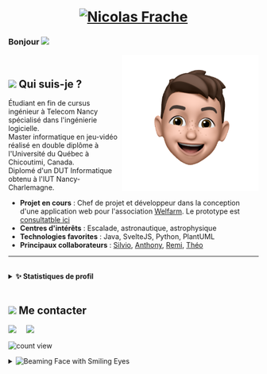 <h1 align="center"><a href="https://git.io/typing-svg"><img src="https://readme-typing-svg.demolab.com/?font=Poppins&size=50&pause=10000&color=2DA2B6&center=true&width=600&height=100&lines=Nicolas Frache" alt="Nicolas Frache" /></a></h1>

### Bonjour <img src="https://media.giphy.com/media/hvRJCLFzcasrR4ia7z/giphy.gif" width="30px">

<a href="#"><img src="https://github.com/Silvio-Br/Silvio-Br/blob/4138523ae2725b3893df140f5f0c0af1c1309eb5/images/silvio.png" align="right" height="275" /></a>
</br>


## <img src="https://img.icons8.com/emoji/344/memo-emoji.png" width="30px">  Qui suis-je ?

Étudiant en fin de cursus ingénieur à Telecom Nancy spécialisé dans l'ingénierie logicielle.<br/>
Master informatique en jeu-vidéo réalisé en double diplôme à l'Université du Québec à Chicoutimi, Canada.<br/>
Diplomé d'un DUT Informatique obtenu à l'IUT Nancy-Charlemagne. 


- **Projet en cours** : Chef de projet et développeur dans la conception d'une application web pour l'association [Welfarm](https://welfarm.fr/). Le prototype est [consultatble ici](https://plansdurgences.tnservices.fr/)
- **Centres d'intérêts** : Escalade, astronautique, astrophysique
- **Technologies favorites** : Java, SvelteJS, Python, PlantUML 
- **Principaux collaborateurs** : [Silvio](https://github.com/Silvio-Br), [Anthony](https://github.com/Antho57), [Remi](https://github.com/RemRem57), [Théo](https://github.com/im-elie)

-----
<!-- GitHub STAT -->

<br/>
<details>
  </a>
  <summary><b>✨ Statistiques de profil </b></summary>
   <br/>


<p align="center">
  <img height="50%" width="auto" src ="https://github-readme-stats.vercel.app/api/top-langs/?username=Nicolas-Frache&layout=compact&hide_border=true&theme=darcula&bg_color=00000000&langs_count=6&hide=css">


<p align="center">
<a href="https://git.io/streak-stats"><img src="https://github-readme-streak-stats.herokuapp.com?user=Nicolas-Frache&theme=darcula&mode=weekly&background=FFFFFF00&hide_longest_streak=true" alt="GitHub Streak" /></a>

</details>
</br>





##  <img src="https://img.icons8.com/emoji/344/open-mailbox-with-raised-flag.png" width="30px"> Me contacter

<p>
  <a target="_blank"href="https://www.linkedin.com/in/nicolas-frache/"><img src="https://img.shields.io/badge/linkedin-%230077B5.svg?&style=for-the-badge&logo=linkedin&logoColor=white" /></a>&nbsp;&nbsp;&nbsp;&nbsp;
  <a href="mailto:frache.nicolas@gmail.com?subject=Hello%20Silvio,%20From%20Github"><img src="https://img.shields.io/badge/gmail-%23D14836.svg?&style=for-the-badge&logo=gmail&logoColor=white" /></a>&nbsp;&nbsp;&nbsp;&nbsp;
</p>

<!-- GitHub section: END -->

<!-- Profile Views -->

<p align="left"> <img src="https://komarev.com/ghpvc/?username=Nicolas-Frache&label=Vues%20du%20profil&color=c691e9&style=flat&" alt="count view" />
</p>

<details>
  <summary><img src="https://raw.githubusercontent.com/Tarikul-Islam-Anik/Animated-Fluent-Emojis/master/Emojis/Smilies/Beaming%20Face%20with%20Smiling%20Eyes.png" alt="Beaming Face with Smiling Eyes" width="25" height="25" /></summary>
<p align="center">
<img src="https://readme-jokes.vercel.app/api" alt="Jokes Card" />  
</details>
